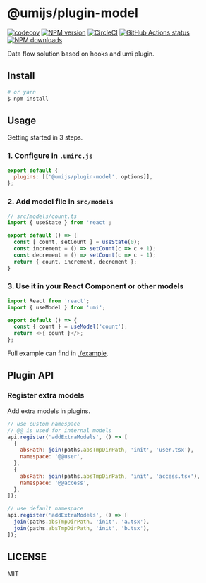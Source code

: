 # @umijs/plugin-model

[![codecov](https://codecov.io/gh/umijs/plugin-model/branch/master/graph/badge.svg)](https://codecov.io/gh/umijs/plugin-model)
[![NPM version](https://img.shields.io/npm/v/@umijs/plugin-model.svg?style=flat)](https://npmjs.org/package/@umijs/plugin-model)
[![CircleCI](https://circleci.com/gh/umijs/plugin-model/tree/master.svg?style=svg)](https://circleci.com/gh/umijs/plugin-model/tree/master)
[![GitHub Actions status](https://github.com/umijs/plugin-model/workflows/Node%20CI/badge.svg)](https://github.com/umijs/plugin-model)
[![NPM downloads](http://img.shields.io/npm/dm/@umijs/plugin-model.svg?style=flat)](https://npmjs.org/package/@umijs/plugin-model)

Data flow solution based on hooks and umi plugin.

## Install

```bash
# or yarn
$ npm install
```

## Usage

Getting started in 3 steps.

### 1. Configure in `.umirc.js`

```js
export default {
  plugins: [['@umijs/plugin-model', options]],
};
```

### 2. Add model file in `src/models`

```js
// src/models/count.ts
import { useState } from 'react';

export default () => {
  const [ count, setCount ] = useState(0);
  const increment = () => setCount(c => c + 1);
  const decrement = () => setCount(c => c - 1);
  return { count, increment, decrement };
}
```

### 3. Use it in your React Component or other models

```js
import React from 'react';
import { useModel } from 'umi';

export default () => {
  const { count } = useModel('count');
  return <>{ count }</>;
};
```

Full example can find in [./example](https://github.com/umijs/plugin-model/tree/master/example).

## Plugin API

### Register extra models

Add extra models in plugins.

```js
// use custom namespace
// @@ is used for internal models
api.register('addExtraModels', () => [
  {
    absPath: join(paths.absTmpDirPath, 'init', 'user.tsx'),
    namespace: '@@user',
  },
  {
    absPath: join(paths.absTmpDirPath, 'init', 'access.tsx'),
    namespace: '@@access',
  },
]);

// use default namespace
api.register('addExtraModels', () => [
  join(paths.absTmpDirPath, 'init', 'a.tsx'),
  join(paths.absTmpDirPath, 'init', 'b.tsx'),
]);
```

## LICENSE

MIT

